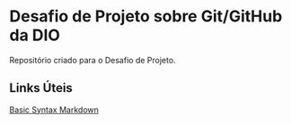 # Desafio de Projeto sobre Git/GitHub da DIO
Repositório criado para o Desafio de Projeto.

## Links Úteis
[Basic Syntax Markdown](https://www.markdownguide.org/basic-syntax/)
